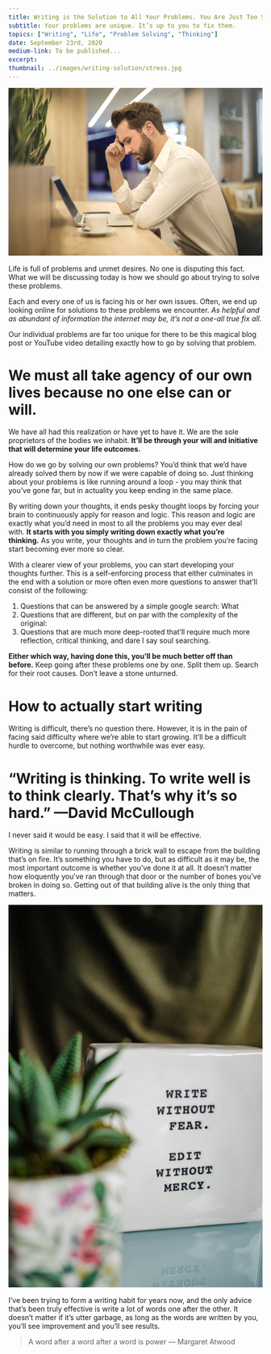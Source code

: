 ```yaml
---
title: Writing is the Solution to All Your Problems. You Are Just Too Stubborn to Realize It. 
subtitle: Your problems are unique. It’s up to you to fix them.
topics: ["Writing", "Life", "Problem Solving", "Thinking"]
date: September 23rd, 2020
medium-link: To be published...
excerpt: 
thumbnail: ../images/writing-solution/stress.jpg
---
```

![A man stressed out](../images/writing-solution/stress.jpg)

Life is full of problems and unmet desires. No one is disputing this fact. What we will be discussing today is how we should go about trying to solve these problems.

Each and every one of us is facing his or her own issues. Often, we end up looking online for solutions to these problems we encounter. *As helpful and as abundant of information the internet may be, it’s not a one-all true fix all.*

Our individual problems are far too unique for there to be this magical blog post or YouTube video detailing exactly how to go by solving that problem.

# **We must all take agency of our own lives because no one else can or will.**

We have all had this realization or have yet to have it. We are the sole proprietors of the bodies we inhabit. **It’ll be through your will and initiative that will determine your life outcomes.**

How do we go by solving our own problems? You’d think that we’d have already solved them by now if we were capable of doing so. Just thinking about your problems is like running around a loop - you may think that you’ve gone far, but in actuality you keep ending in the same place.

By writing down your thoughts, it ends pesky thought loops by forcing your brain to continuously apply for reason and logic. This reason and logic are exactly what you’d need in most to all the problems you may ever deal with. **It starts with you simply writing down exactly what you’re thinking.** As you write, your thoughts and in turn the problem you’re facing start becoming ever more so clear.

With a clearer view of your problems, you can start developing your thoughts further. This is a self-enforcing process that either culminates in the end with a solution or more often even more questions to answer that’ll consist of the following:

1. Questions that can be answered by a simple google search: What
2. Questions that are different, but on par with the complexity of the original:
3. Questions that are much more deep-rooted that’ll require much more reflection, critical thinking, and dare I say soul searching.

**Either which way, having done this, you’ll be much better off than before.** Keep going after these problems one by one. Split them up. Search for their root causes. Don’t leave a stone unturned.

# **How to actually start writing**

Writing is difficult, there’s no question there. However, it is in the pain of facing said difficulty where we’re able to start growing. It’ll be a difficult hurdle to overcome, but nothing worthwhile was ever easy.

# “Writing is thinking. To write well is to think clearly. That’s why it’s so hard.” —**David McCullough**

I never said it would be easy. I said that it will be effective.

Writing is similar to running through a brick wall to escape from the building that’s on fire. It’s something you have to do, but as difficult as it may be, the most important outcome is whether you’ve done it at all. It doesn’t matter how eloquently you’ve ran through that door or the number of bones you’ve broken in doing so. Getting out of that building alive is the only thing that matters.

![Writing Inspiration](../images/writing-solution/writing_quote.jpg)


I’ve been trying to form a writing habit for years now, and the only advice that’s been truly effective is write a lot of words one after the other. It doesn’t matter if it’s utter garbage, as long as the words are written by you, you’ll see improvement and you’ll see results.

> A word after a word after a word is power — Margaret Atwood